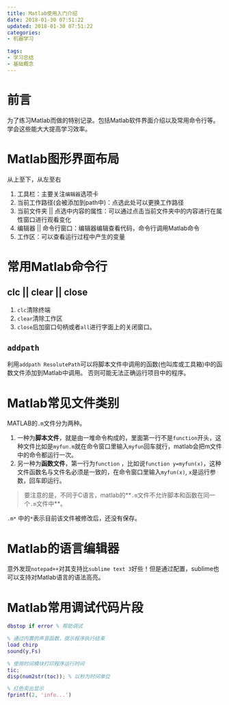 ```yaml
---
title: Matlab使用入门介绍
date: 2018-01-30 07:51:22
updated: 2018-01-30 07:51:22
categories:
- 机器学习

tags:
- 学习总结
- 基础概念
---
```

# 前言
为了练习Matlab而做的特别记录。包括Matlab软件界面介绍以及常用命令行等。学会这些能大大提高学习效率。

<!-- more -->
# Matlab图形界面布局
从上至下，从左至右
1. 工具栏：主要关注`编辑器`选项卡
2. 当前工作路径(会被添加到path中)：点选此处可以更换工作路径
3. 当前文件夹 || 点选中内容的属性：可以通过点击当前文件夹中的内容进行在属性窗口进行观看变化
4. 编辑器 || 命令行窗口：编辑器编辑查看代码，命令行调用Matlab命令
5. 工作区：可以查看运行过程中产生的变量

# 常用Matlab命令行
## clc || clear || close
1. `clc`清除终端
2. `clear`清除工作区
3. `close`后加窗口句柄或者`all`进行字面上的关闭窗口。

## `addpath`
利用`addpath ResolutePath`可以将脚本文件中调用的函数(也叫库或工具箱)中的函数文件添加到Matlab中调用。
否则可能无法正确运行项目中的程序。

# Matlab常见文件类别
MATLAB的`.m`文件分为两种。
1. 一种为**脚本文件**，就是由一堆命令构成的，里面第一行不是`function`开头，这种文件比如是`myfun.m`就在命令窗口里输入`myfun`回车就行，matlab会把m文件中的命令都运行一次。
2. 另一种为**函数文件**，第一行为`function` ，比如说`function y=myfun(x)`，这种文件函数名与文件名必须是一致的，在命令窗口里输入`myfun(x)`, `x`是运行参数，回车即运行。

> 要注意的是，不同于C语言，matlab的**`.m`文件不允许脚本和函数在同一个`.m`文件中**。

`.m*` 中的`*`表示目前该文件被修改后，还没有保存。

# Matlab的语言编辑器
意外发现`notepad++`对其支持比`sublime text 3`好些！但是通过配置，sublime也可以支持对Matlab语言的语法高亮。

# Matlab常用调试代码片段
```matlab
dbstop if error % 帮助调试

% 通过内置的声音函数，提示程序执行结束
load chirp
sound(y,Fs)

% 使用时间模块打印程序运行时间
tic;
disp(num2str(toc)); % 以秒为时间单位

% 红色突出显示
fprintf(2, 'info...')
```